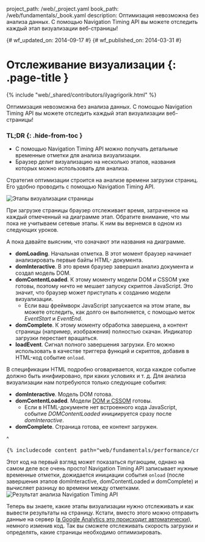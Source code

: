 project_path: /web/_project.yaml
book_path: /web/fundamentals/_book.yaml
description: Оптимизация невозможна без анализа данных. С помощью Navigation Timing API вы можете отследить каждый этап визуализации веб-страницы!

{# wf_updated_on: 2014-09-17 #}
{# wf_published_on: 2014-03-31 #}

# Отслеживание визуализации {: .page-title }

{% include "web/_shared/contributors/ilyagrigorik.html" %}


Оптимизация невозможна без анализа данных. С помощью Navigation Timing API вы можете отследить каждый этап визуализации веб-страницы!


### TL;DR {: .hide-from-toc }
- С помощью Navigation Timing API можно получать детальные временные отметки для анализа визуализации.
- Браузер делит визуализацию на несколько этапов, названия которых можно использовать для анализа.


Стратегия оптимизации строится на анализе времени загрузки страниц. Его удобно проводить с помощью Navigation Timing API.

<img src="images/dom-navtiming.png" class="center" alt="Этапы визуализации страницы">

При загрузке страницы браузер отслеживает время, затраченное на каждый отмеченный на диаграмме этап. Обратите внимание, что мы пока не учитываем сетевые этапы. К ним вы вернемся в одном из следующих уроков.

А пока давайте выясним, что означают эти названия на диаграмме.

* **domLoading**. Начальная отметка. В этот момент браузер начинает анализировать первые байты HTML-
  документа.
* **domInteractive**. В это время браузер завершил анализ документа и создал модель DOM.
* **domContentLoaded**. К этому моменту модели DOM и CSSOM уже готовы, поэтому ничто не мешает запуску скриптов JavaScript. Это значит, что браузер может приступать к созданию модели визуализации.
    * Если ваш фреймворк JavaScript запускается на этом этапе, вы можете отследить, как долго он выполняется, с помощью меток _EventStart_ и _EventEnd_.
* **domComplete**. К этому моменту обработка завершена, а контент страницы (например, изображения) полностью скачан. Индикатор загрузки перестает вращаться.
* **loadEvent**. Сигнал полного завершения загрузки. Его можно использовать в качестве триггера функций и скриптов, добавив в HTML-код событие `onload`.

В спецификации HTML подробно оговаривается, когда каждое событие должно быть инифиировано, при каких условиях и т. д. Для анализа визуализации нам потребуются только следующие события:

* **domInteractive**. Модель DOM готова.
* **domContentLoaded**. Модели [DOM и CSSOM](http://calendar.perfplanet.com/2012/deciphering-the-critical-rendering-path/) готовы.
    * Если в HTML-документе нет встроенного кода JavaScript, событие _DOMContentLoaded_ инициируется сразу после _domInteractive_.
* **domComplete**. Страница готова, ее контент загружен.

^

<pre class="prettyprint">
{% includecode content_path="web/fundamentals/performance/critical-rendering-path/_code/measure_crp.html" region_tag="full"   adjust_indentation="auto" %}
</pre>

Этот код на первый взгляд может показаться пугающим, однако на самом деле все очень просто! Navigation Timing API записывает нужные временные отметки, дожидается инициации события `onload` (после завершения этапов domInteractive, domContentLoaded и domComplete) и вычисляет разницу во времени между отметками.
<img src="images/device-navtiming-small.png" class="center" alt="Результат анализа Navigation Timing API">

Теперь вы знаете, какие этапы визуализации нужно отслеживать и как вывести результаты на страницу. Кстати, вместо этого можно отправить данные на сервер ([в Google Analytics это происходит автоматически](https://support.google.com/analytics/answer/1205784)), немного изменив код. Так вы сможете отслеживать скорость загрузки и определять, какие страницы необходимо оптимизировать.



